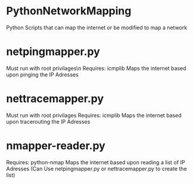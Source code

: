 # PythonNetworkMapping
Python Scripts that can map the internet or be modified to map a network

# netpingmapper.py
Must run with root privilages\n
Requires: icmplib
Maps the internet based upon pinging the IP Adresses

# nettracemapper.py
Must run with root privilages
Requires: icmplib
Maps the internet based upon tracerouting the IP Adresses

# nmapper-reader.py
Requires: python-nmap
Maps the internet based upon reading a list of IP Adresses (Can Use netpingmapper.py or nettracemapper.py to create the list)
